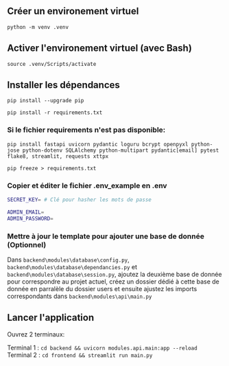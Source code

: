 ## Créer un environement virtuel

```python -m venv .venv```

## Activer l'environement virtuel (avec Bash)

```source .venv/Scripts/activate```

## Installer les dépendances

```pip install --upgrade pip```

```pip install -r requirements.txt```

### Si le fichier requirements n'est pas disponible:

```pip install fastapi uvicorn pydantic loguru bcrypt openpyxl python-jose python-dotenv SQLAlchemy python-multipart pydantic[email] pytest flake8, streamlit, requests xttpx```

```pip freeze > requirements.txt```

### Copier et éditer le fichier .env_example en .env

```sh
SECRET_KEY= # Clé pour hasher les mots de passe

ADMIN_EMAIL=
ADMIN_PASSWORD=
```

### Mettre à jour le template pour ajouter une base de donnée (Optionnel)

Dans `backend\modules\database\config.py`, `backend\modules\database\dependancies.py` et `backend\modules\database\session.py`, ajoutez la deuxième base de donnée pour correspondre au projet actuel, créez un dossier dédié à cette base de donnée en parralèle du dossier users et ensuite ajustez les imports correspondants dans `backend\modules\api\main.py`

## Lancer l'application

Ouvrez 2 terminaux:

Terminal 1 : ```cd backend && uvicorn modules.api.main:app --reload```
Terminal 2 : ```cd frontend && streamlit run main.py```
